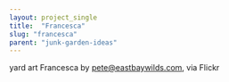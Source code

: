 ```yaml
---
layout: project_single
title:  "Francesca"
slug: "francesca"
parent: "junk-garden-ideas"
---
```

yard art  Francesca by pete@eastbaywilds.com, via Flickr